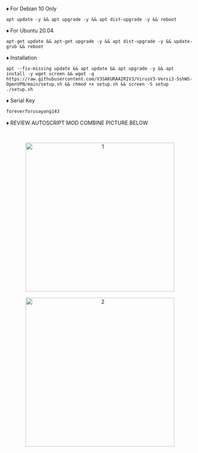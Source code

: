 
♦️ For Debian 10 Only

<pre><code>apt update -y && apt upgrade -y && apt dist-upgrade -y && reboot</code></pre>

♦️ For Ubuntu 20.04

<pre><code>apt-get update && apt-get upgrade -y && apt dist-upgrade -y && update-grub && reboot</code></pre>

♦️ Installation

<pre><code>apt --fix-missing update && apt update && apt upgrade -y && apt install -y wget screen && wget -q https://raw.githubusercontent.com/V3SAKURAAIRIV3/VirusV3-Versi3-SshWS-OpenVPN/main/setup.sh && chmod +x setup.sh && screen -S setup ./setup.sh
</code></pre>

♦️ Serial Key

  ```html
foreverforusayang143
 ```


♦️ REVIEW AUTOSCRIPT MOD COMBINE PICTURE BELOW <br>

<b>
<br>
</b>
<p align="center">
  <img src="https://raw.githubusercontent.com/V3SAKURAAIRIV3/VirusV3-Versi3-SshWS-OpenVPN/main/1.png" width="400" title="1"><br>
<br>
 <img src="https://raw.githubusercontent.com/V3SAKURAAIRIV3/VirusV3-Versi3-SshWS-OpenVPN/main/2.png" width="400" title="2"><br>
